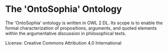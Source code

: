# The 'OntoSophia' Ontology
The 'OntoSophia' ontology is written in OWL 2 DL. Its scope is to enable the formal characterization of propositions, arguments, and quoted elements within the argumentative discussion in philosophical texts. 

License: Creative Commons Attribution 4.0 International

